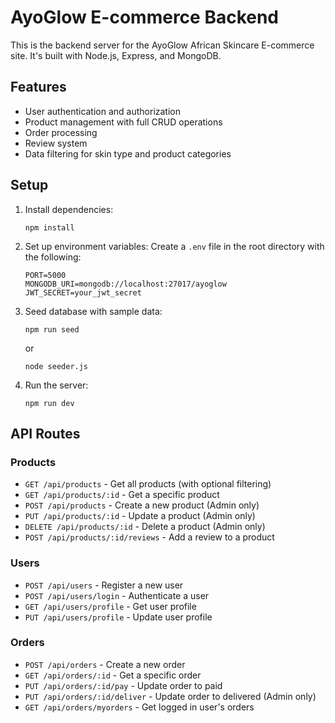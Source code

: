 # AyoGlow E-commerce Backend

This is the backend server for the AyoGlow African Skincare E-commerce site. It's built with Node.js, Express, and MongoDB.

## Features

- User authentication and authorization
- Product management with full CRUD operations
- Order processing
- Review system
- Data filtering for skin type and product categories

## Setup

1. Install dependencies:
   ```
   npm install
   ```

2. Set up environment variables:
   Create a `.env` file in the root directory with the following:
   ```
   PORT=5000
   MONGODB_URI=mongodb://localhost:27017/ayoglow
   JWT_SECRET=your_jwt_secret
   ```

3. Seed database with sample data:
   ```
   npm run seed
   ```
   or
   ```
   node seeder.js
   ```

4. Run the server:
   ```
   npm run dev
   ```

## API Routes

### Products

- `GET /api/products` - Get all products (with optional filtering)
- `GET /api/products/:id` - Get a specific product
- `POST /api/products` - Create a new product (Admin only)
- `PUT /api/products/:id` - Update a product (Admin only)
- `DELETE /api/products/:id` - Delete a product (Admin only)
- `POST /api/products/:id/reviews` - Add a review to a product

### Users

- `POST /api/users` - Register a new user
- `POST /api/users/login` - Authenticate a user
- `GET /api/users/profile` - Get user profile
- `PUT /api/users/profile` - Update user profile

### Orders

- `POST /api/orders` - Create a new order
- `GET /api/orders/:id` - Get a specific order
- `PUT /api/orders/:id/pay` - Update order to paid
- `PUT /api/orders/:id/deliver` - Update order to delivered (Admin only)
- `GET /api/orders/myorders` - Get logged in user's orders 